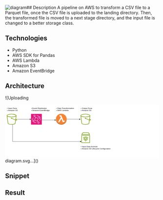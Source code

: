 ![diagram](https://github.com/Lu15700/event-driven-pipeline_in_aws/assets/102251361/b02299dc-83a2-4f24-adbc-2350b38a4ab7)## Description
A pipeline on AWS to transform a CSV file to a Parquet file, once the CSV file is uploaded to the landing directory. Then, the transformed file is moved to a next stage directory, and the input file is changed to a better storage class.

## Technologies
- Python
- AWS SDK for Pandas
- AWS Lambda
- Amazon S3
- Amazon EventBridge

## Architecture
![Uploading<?xml version="1.0" encoding="UTF-8"?>
<!DOCTYPE svg PUBLIC "-//W3C//DTD SVG 1.1//EN" "http://www.w3.org/Graphics/SVG/1.1/DTD/svg11.dtd">
<svg xmlns="http://www.w3.org/2000/svg" xmlns:xlink="http://www.w3.org/1999/xlink" version="1.1" width="1000px" height="350px" viewBox="-0.5 -0.5 1000 350" style="background-color: rgb(255, 255, 255);"><defs/><g><rect x="10" y="10" width="80" height="40" fill="none" stroke="none" pointer-events="all"/><g transform="translate(-0.5 -0.5)"><switch><foreignObject pointer-events="none" width="100%" height="100%" requiredFeatures="http://www.w3.org/TR/SVG11/feature#Extensibility" style="overflow: visible; text-align: left;"><div xmlns="http://www.w3.org/1999/xhtml" style="display: flex; align-items: unsafe center; justify-content: unsafe flex-start; width: 78px; height: 1px; padding-top: 30px; margin-left: 12px;"><div data-drawio-colors="color: rgb(0, 0, 0); " style="box-sizing: border-box; font-size: 0px; text-align: left;"><div style="display: inline-block; font-size: 12px; font-family: Helvetica; color: rgb(0, 0, 0); line-height: 1.2; pointer-events: all; white-space: normal; overflow-wrap: normal;">• Input Zone<br />• Amazon S3</div></div></div></foreignObject><text x="12" y="34" fill="rgb(0, 0, 0)" font-family="Helvetica" font-size="12px">• Input Zone...</text></switch></g><rect x="168" y="10" width="123" height="40" fill="none" stroke="none" pointer-events="all"/><g transform="translate(-0.5 -0.5)"><switch><foreignObject pointer-events="none" width="100%" height="100%" requiredFeatures="http://www.w3.org/TR/SVG11/feature#Extensibility" style="overflow: visible; text-align: left;"><div xmlns="http://www.w3.org/1999/xhtml" style="display: flex; align-items: unsafe center; justify-content: unsafe center; width: 121px; height: 1px; padding-top: 30px; margin-left: 169px;"><div data-drawio-colors="color: rgb(0, 0, 0); " style="box-sizing: border-box; font-size: 0px; text-align: center;"><div style="display: inline-block; font-size: 12px; font-family: Helvetica; color: rgb(0, 0, 0); line-height: 1.2; pointer-events: all; white-space: normal; overflow-wrap: normal;"><div style="text-align: left;"><span style="background-color: initial;">• Event Distribution</span></div><div style="text-align: left;"><span style="background-color: initial;">• Amazon EventBridge</span></div></div></div></div></foreignObject><text x="230" y="34" fill="rgb(0, 0, 0)" font-family="Helvetica" font-size="12px" text-anchor="middle">• Event Distribution...</text></switch></g><rect x="490" y="10" width="90" height="40" fill="none" stroke="none" pointer-events="all"/><g transform="translate(-0.5 -0.5)"><switch><foreignObject pointer-events="none" width="100%" height="100%" requiredFeatures="http://www.w3.org/TR/SVG11/feature#Extensibility" style="overflow: visible; text-align: left;"><div xmlns="http://www.w3.org/1999/xhtml" style="display: flex; align-items: unsafe center; justify-content: unsafe flex-start; width: 88px; height: 1px; padding-top: 30px; margin-left: 492px;"><div data-drawio-colors="color: rgb(0, 0, 0); " style="box-sizing: border-box; font-size: 0px; text-align: left;"><div style="display: inline-block; font-size: 12px; font-family: Helvetica; color: rgb(0, 0, 0); line-height: 1.2; pointer-events: all; white-space: normal; overflow-wrap: normal;">• Output Zone<br />• Amazon S3</div></div></div></foreignObject><text x="492" y="34" fill="rgb(0, 0, 0)" font-family="Helvetica" font-size="12px">• Output Zone...</text></switch></g><rect x="490" y="260" width="200" height="40" fill="none" stroke="none" pointer-events="all"/><g transform="translate(-0.5 -0.5)"><switch><foreignObject pointer-events="none" width="100%" height="100%" requiredFeatures="http://www.w3.org/TR/SVG11/feature#Extensibility" style="overflow: visible; text-align: left;"><div xmlns="http://www.w3.org/1999/xhtml" style="display: flex; align-items: unsafe center; justify-content: unsafe flex-start; width: 198px; height: 1px; padding-top: 280px; margin-left: 492px;"><div data-drawio-colors="color: rgb(0, 0, 0); " style="box-sizing: border-box; font-size: 0px; text-align: left;"><div style="display: inline-block; font-size: 12px; font-family: Helvetica; color: rgb(0, 0, 0); line-height: 1.2; pointer-events: all; white-space: normal; overflow-wrap: normal;">• Input Data Archival<br />• Amazon S3 Lifecycle Configuration</div></div></div></foreignObject><text x="492" y="284" fill="rgb(0, 0, 0)" font-family="Helvetica" font-size="12px">• Input Data Archival...</text></switch></g><path d="M 364.96 130 C 344.97 130 330 113.96 330 96.45 L 330 92.48 C 330 75.43 344.31 59 365.22 59 C 384.22 59 400 74.3 400 92.69 L 399.98 96.17 C 399.98 113.51 385.42 130 364.96 130 Z" fill="#f58534" stroke="none" pointer-events="all"/><path d="M 330 92.48 C 330 112.27 345.81 127.18 364.78 127.18 C 383.93 127.18 400 112.43 400 92.69 L 399.98 96.17 C 399.98 113.52 385.42 130 364.96 130 C 344.87 130 330 113.9 330 96.45 Z" fill-opacity="0.3" fill="#000000" stroke="none" pointer-events="all"/><rect x="330" y="59" width="0" height="0" fill="none" stroke="rgb(0, 0, 0)" pointer-events="all"/><path d="M 343.79 113.82 L 361.89 82.42 L 359.73 76.9 L 353.48 76.9 L 353.48 69.47 L 364.98 69.47 L 378.98 105.17 L 385.05 102.9 L 387.76 109.85 L 374.58 114.75 L 365.44 91.43 L 352.54 113.82 Z" fill="#ffffff" stroke="none" pointer-events="all"/><rect x="495.71" y="180" width="55.64" height="70" fill="none" stroke="none" pointer-events="all"/><path d="M 549.68 198.32 L 497.47 198.32 C 496.61 198.32 495.91 199.02 495.91 199.89 L 495.91 247.98 C 495.91 248.84 496.61 249.54 497.47 249.54 L 549.68 249.54 C 550.55 249.54 551.25 248.84 551.25 247.98 L 551.25 199.89 C 551.25 199.02 550.55 198.32 549.68 198.32 Z M 499.04 246.41 L 499.04 201.45 L 548.12 201.45 L 548.12 246.41 Z M 497.38 195.96 L 549.68 195.96 C 550.28 195.96 550.82 195.62 551.08 195.09 C 551.35 194.56 551.29 193.92 550.93 193.45 L 541.64 181.09 C 541.34 180.69 540.88 180.46 540.38 180.46 L 506.68 180.46 C 506.18 180.46 505.72 180.69 505.43 181.09 L 496.13 193.45 C 495.77 193.92 495.71 194.56 495.98 195.09 C 496.24 195.62 496.78 195.96 497.38 195.96 Z M 507.46 183.59 L 539.6 183.59 L 546.55 192.83 L 500.51 192.83 Z M 516.32 213.95 L 514.13 211.71 C 516.65 209.24 519.99 207.88 523.53 207.88 C 527.07 207.88 530.4 209.24 532.93 211.71 L 530.74 213.95 C 528.8 212.06 526.24 211.02 523.53 211.02 C 520.82 211.02 518.26 212.06 516.32 213.95 Z M 520.95 231.34 L 520.17 234.38 C 514.22 232.85 510.07 227.49 510.07 221.35 C 510.07 220.01 510.26 218.7 510.65 217.45 L 513.64 218.37 C 513.35 219.32 513.2 220.32 513.2 221.35 C 513.2 226.06 516.39 230.17 520.95 231.34 Z M 536.41 217.45 C 536.8 218.7 536.99 220.01 536.99 221.35 C 536.99 227.49 532.84 232.85 526.89 234.38 L 526.11 231.34 C 530.67 230.17 533.86 226.06 533.86 221.35 C 533.86 220.33 533.71 219.33 533.42 218.37 Z M 516.02 221.35 C 516.02 224.97 518.59 228 522.01 228.71 L 522.01 239.73 L 525.14 239.73 L 525.14 228.68 C 528.51 227.93 531.04 224.93 531.04 221.35 C 531.04 220.45 530.86 219.6 530.57 218.8 L 540.8 212.89 L 539.23 210.18 L 528.92 216.14 C 527.55 214.72 525.65 213.83 523.53 213.83 C 521.41 213.83 519.51 214.72 518.14 216.14 L 507.83 210.18 L 506.26 212.89 L 516.49 218.8 C 516.2 219.6 516.02 220.45 516.02 221.35 Z M 523.53 216.97 C 525.95 216.97 527.91 218.93 527.91 221.35 C 527.91 223.76 525.95 225.73 523.53 225.73 C 521.11 225.73 519.15 223.76 519.15 221.35 C 519.15 218.93 521.11 216.97 523.53 216.97 Z" fill="#7aa116" stroke="none" pointer-events="all"/><path d="M 48 130 L 48 240 L 489.34 240" fill="none" stroke="rgb(0, 0, 0)" stroke-miterlimit="10" pointer-events="stroke"/><path d="M 494.59 240 L 487.59 243.5 L 489.34 240 L 487.59 236.5 Z" fill="rgb(0, 0, 0)" stroke="rgb(0, 0, 0)" stroke-miterlimit="10" pointer-events="all"/><rect x="10" y="60" width="67.31" height="70" fill="none" stroke="none" pointer-events="all"/><path d="M 69.6 98.39 L 69.95 95.74 C 72.79 97.47 73.66 98.46 73.92 98.89 C 73.16 99.11 71.65 98.91 69.6 98.39 Z M 41.47 88.78 C 41.47 88.69 41.54 88.62 41.62 88.62 C 41.65 88.62 41.66 88.64 41.68 88.65 L 41.57 88.88 C 41.52 88.87 41.47 88.84 41.47 88.78 Z M 63.26 121.64 C 63.25 121.72 63.24 121.79 63.24 121.86 C 63.24 122.1 62.64 123.04 59.96 124.09 C 58.77 124.57 57.36 124.99 55.77 125.35 C 51.68 126.3 46.65 126.82 41.62 126.82 C 28.17 126.82 20 123.37 20 121.86 C 20 121.79 19.99 121.72 19.99 121.64 L 13.89 76.34 C 14.28 76.57 14.7 76.79 15.14 77 C 15.27 77.06 15.4 77.12 15.53 77.18 C 15.91 77.36 16.31 77.53 16.72 77.69 C 16.9 77.76 17.08 77.83 17.26 77.9 C 17.7 78.06 18.15 78.22 18.62 78.38 C 18.76 78.42 18.89 78.47 19.03 78.51 C 19.64 78.7 20.26 78.88 20.9 79.05 C 21.08 79.1 21.27 79.15 21.45 79.19 C 21.95 79.32 22.45 79.44 22.97 79.55 C 23.19 79.6 23.42 79.65 23.64 79.7 C 24.22 79.82 24.81 79.94 25.42 80.05 C 25.55 80.07 25.67 80.1 25.8 80.12 C 26.53 80.25 27.28 80.37 28.03 80.48 C 28.25 80.51 28.46 80.53 28.68 80.56 C 29.25 80.64 29.83 80.72 30.41 80.78 C 30.65 80.81 30.89 80.84 31.13 80.87 C 31.84 80.94 32.55 81.01 33.27 81.07 C 33.35 81.08 33.44 81.09 33.53 81.09 C 34.33 81.16 35.13 81.21 35.94 81.26 C 36.17 81.27 36.4 81.28 36.63 81.29 C 37.24 81.32 37.85 81.35 38.46 81.37 C 38.7 81.37 38.94 81.38 39.18 81.39 C 39.99 81.41 40.81 81.42 41.62 81.42 C 42.43 81.42 43.24 81.41 44.06 81.39 C 44.3 81.38 44.54 81.37 44.78 81.37 C 45.39 81.35 46 81.32 46.6 81.29 C 46.84 81.28 47.07 81.27 47.3 81.26 C 48.11 81.21 48.91 81.16 49.71 81.09 C 49.8 81.09 49.89 81.08 49.98 81.07 C 50.69 81.01 51.4 80.94 52.1 80.87 C 52.35 80.84 52.59 80.81 52.83 80.78 C 53.41 80.72 53.99 80.64 54.56 80.56 C 54.78 80.54 55 80.51 55.21 80.48 C 55.96 80.37 56.71 80.25 57.44 80.12 C 57.57 80.1 57.7 80.07 57.83 80.05 C 58.43 79.94 59.02 79.82 59.6 79.7 C 59.83 79.65 60.05 79.6 60.27 79.55 C 60.79 79.44 61.29 79.32 61.79 79.19 C 61.97 79.14 62.16 79.1 62.34 79.05 C 62.98 78.88 63.61 78.7 64.21 78.51 C 64.35 78.47 64.48 78.42 64.61 78.38 C 65.08 78.22 65.54 78.06 65.98 77.9 C 66.16 77.83 66.34 77.76 66.52 77.69 C 66.93 77.53 67.33 77.35 67.72 77.18 C 67.84 77.12 67.98 77.06 68.1 77 C 68.54 76.79 68.96 76.57 69.36 76.34 L 66.51 97.48 C 60.73 95.63 52.62 92.26 44.93 88.61 C 44.85 86.85 43.4 85.45 41.62 85.45 C 39.79 85.45 38.29 86.94 38.29 88.78 C 38.29 90.61 39.79 92.1 41.62 92.1 C 42.34 92.1 43.01 91.87 43.55 91.48 C 50.44 94.78 59.22 98.68 66.08 100.66 Z M 41.62 63.18 C 58.17 63.18 69.84 68.31 70.05 71.16 L 70.01 71.49 C 69.98 71.58 69.92 71.68 69.87 71.79 C 69.83 71.87 69.79 71.95 69.74 72.03 C 69.67 72.13 69.56 72.23 69.47 72.33 C 69.39 72.42 69.32 72.51 69.23 72.59 C 69.12 72.69 68.98 72.79 68.85 72.89 C 68.73 72.98 68.63 73.07 68.49 73.17 C 68.34 73.26 68.17 73.36 68.01 73.46 C 67.85 73.55 67.71 73.65 67.53 73.74 C 67.36 73.84 67.15 73.93 66.96 74.02 C 66.76 74.12 66.58 74.22 66.36 74.31 C 66.16 74.4 65.92 74.5 65.7 74.59 C 65.47 74.68 65.24 74.78 64.99 74.87 C 64.75 74.96 64.49 75.05 64.24 75.13 C 63.97 75.23 63.71 75.32 63.42 75.42 C 63.15 75.5 62.85 75.58 62.57 75.66 C 62.27 75.75 61.98 75.84 61.66 75.93 C 61.35 76.01 61.03 76.09 60.71 76.17 C 60.38 76.25 60.06 76.33 59.72 76.41 C 59.37 76.49 59 76.56 58.65 76.64 C 58.3 76.71 57.96 76.78 57.6 76.85 C 57.22 76.93 56.81 76.99 56.41 77.06 C 56.05 77.12 55.69 77.19 55.31 77.25 C 54.9 77.31 54.46 77.37 54.03 77.43 C 53.64 77.48 53.27 77.54 52.87 77.59 C 52.4 77.64 51.91 77.69 51.43 77.74 C 51.04 77.78 50.67 77.83 50.27 77.86 C 49.73 77.91 49.18 77.95 48.63 77.99 C 48.26 78.01 47.9 78.05 47.52 78.07 C 46.92 78.1 46.29 78.13 45.66 78.15 C 45.32 78.17 44.99 78.19 44.63 78.2 C 43.65 78.23 42.65 78.24 41.62 78.24 C 40.59 78.24 39.59 78.23 38.6 78.2 C 38.25 78.19 37.91 78.17 37.56 78.15 C 36.94 78.13 36.32 78.1 35.72 78.07 C 35.32 78.04 34.94 78.01 34.55 77.98 C 34.02 77.94 33.48 77.91 32.97 77.86 C 32.57 77.83 32.2 77.78 31.81 77.74 C 31.33 77.69 30.84 77.64 30.37 77.59 C 29.97 77.54 29.6 77.48 29.21 77.43 C 28.78 77.37 28.34 77.31 27.93 77.25 C 27.53 77.19 27.16 77.12 26.78 77.05 C 26.4 76.98 26.01 76.92 25.64 76.85 C 25.27 76.78 24.93 76.71 24.58 76.63 C 24.22 76.56 23.86 76.49 23.52 76.41 C 23.18 76.33 22.86 76.25 22.53 76.17 C 22.22 76.09 21.89 76.01 21.58 75.93 C 21.26 75.84 20.97 75.75 20.66 75.66 C 20.38 75.58 20.09 75.5 19.82 75.42 C 19.53 75.32 19.27 75.23 18.99 75.13 C 18.74 75.04 18.49 74.96 18.25 74.87 C 18 74.78 17.77 74.68 17.54 74.58 C 17.32 74.49 17.08 74.4 16.88 74.31 C 16.67 74.22 16.48 74.12 16.28 74.02 C 16.09 73.93 15.88 73.84 15.71 73.74 C 15.53 73.65 15.39 73.55 15.23 73.46 C 15.07 73.36 14.9 73.26 14.75 73.17 C 14.61 73.07 14.51 72.98 14.39 72.89 C 14.26 72.79 14.12 72.69 14.02 72.59 C 13.92 72.5 13.85 72.41 13.77 72.33 C 13.68 72.23 13.58 72.13 13.51 72.03 C 13.45 71.95 13.42 71.86 13.37 71.78 C 13.32 71.68 13.26 71.58 13.23 71.49 L 13.19 71.15 C 13.41 68.3 25.07 63.18 41.62 63.18 Z M 77.14 98.54 C 76.81 96.71 74.7 94.78 70.41 92.33 L 73.14 72.07 L 73.14 72.06 L 73.14 72.06 L 73.22 71.44 C 73.23 71.37 73.23 71.3 73.23 71.23 C 73.23 64.61 56.57 60 41.62 60 C 26.67 60 10.01 64.61 10.01 71.23 C 10.01 71.3 10.01 71.37 10.02 71.44 L 10.1 72.06 L 10.1 72.07 L 16.82 121.98 C 17.03 127.82 32.1 130 41.62 130 C 46.89 130 52.17 129.45 56.49 128.45 C 58.23 128.05 59.79 127.58 61.13 127.05 C 64.57 125.69 66.35 123.98 66.42 121.98 L 69.18 101.44 C 70.7 101.76 72.07 101.95 73.21 101.95 C 74.75 101.95 75.9 101.63 76.53 100.88 C 77.08 100.22 77.3 99.39 77.14 98.54 Z" fill="#7aa116" stroke="none" pointer-events="all"/><rect x="490" y="60" width="67.31" height="70" fill="none" stroke="none" pointer-events="all"/><path d="M 549.6 98.39 L 549.95 95.74 C 552.79 97.47 553.66 98.46 553.92 98.89 C 553.16 99.11 551.65 98.91 549.6 98.39 Z M 521.47 88.78 C 521.47 88.69 521.54 88.62 521.62 88.62 C 521.65 88.62 521.66 88.64 521.68 88.65 L 521.57 88.88 C 521.52 88.87 521.47 88.84 521.47 88.78 Z M 543.26 121.64 C 543.25 121.72 543.24 121.79 543.24 121.86 C 543.24 122.1 542.64 123.04 539.96 124.09 C 538.77 124.57 537.36 124.99 535.77 125.35 C 531.68 126.3 526.65 126.82 521.62 126.82 C 508.17 126.82 500 123.37 500 121.86 C 500 121.79 499.99 121.72 499.99 121.64 L 493.89 76.34 C 494.28 76.57 494.7 76.79 495.14 77 C 495.27 77.06 495.4 77.12 495.53 77.18 C 495.91 77.36 496.31 77.53 496.72 77.69 C 496.9 77.76 497.08 77.83 497.26 77.9 C 497.7 78.06 498.15 78.22 498.62 78.38 C 498.76 78.42 498.89 78.47 499.03 78.51 C 499.64 78.7 500.26 78.88 500.9 79.05 C 501.08 79.1 501.27 79.15 501.45 79.19 C 501.95 79.32 502.45 79.44 502.97 79.55 C 503.19 79.6 503.42 79.65 503.64 79.7 C 504.22 79.82 504.81 79.94 505.42 80.05 C 505.55 80.07 505.67 80.1 505.8 80.12 C 506.53 80.25 507.28 80.37 508.03 80.48 C 508.25 80.51 508.46 80.53 508.68 80.56 C 509.25 80.64 509.83 80.72 510.41 80.78 C 510.65 80.81 510.89 80.84 511.13 80.87 C 511.84 80.94 512.55 81.01 513.27 81.07 C 513.35 81.08 513.44 81.09 513.53 81.09 C 514.33 81.16 515.13 81.21 515.94 81.26 C 516.17 81.27 516.4 81.28 516.63 81.29 C 517.24 81.32 517.85 81.35 518.46 81.37 C 518.7 81.37 518.94 81.38 519.18 81.39 C 519.99 81.41 520.81 81.42 521.62 81.42 C 522.43 81.42 523.24 81.41 524.06 81.39 C 524.3 81.38 524.54 81.37 524.78 81.37 C 525.39 81.35 526 81.32 526.6 81.29 C 526.84 81.28 527.07 81.27 527.3 81.26 C 528.11 81.21 528.91 81.16 529.71 81.09 C 529.8 81.09 529.89 81.08 529.98 81.07 C 530.69 81.01 531.4 80.94 532.1 80.87 C 532.35 80.84 532.59 80.81 532.83 80.78 C 533.41 80.72 533.99 80.64 534.56 80.56 C 534.78 80.54 535 80.51 535.21 80.48 C 535.96 80.37 536.71 80.25 537.44 80.12 C 537.57 80.1 537.7 80.07 537.83 80.05 C 538.43 79.94 539.02 79.82 539.6 79.7 C 539.83 79.65 540.05 79.6 540.27 79.55 C 540.79 79.44 541.29 79.32 541.79 79.19 C 541.97 79.14 542.16 79.1 542.34 79.05 C 542.98 78.88 543.61 78.7 544.21 78.51 C 544.35 78.47 544.48 78.42 544.61 78.38 C 545.08 78.22 545.54 78.06 545.98 77.9 C 546.16 77.83 546.34 77.76 546.52 77.69 C 546.93 77.53 547.33 77.35 547.72 77.18 C 547.84 77.12 547.98 77.06 548.1 77 C 548.54 76.79 548.96 76.57 549.36 76.34 L 546.51 97.48 C 540.73 95.63 532.62 92.26 524.93 88.61 C 524.85 86.85 523.4 85.45 521.62 85.45 C 519.79 85.45 518.29 86.94 518.29 88.78 C 518.29 90.61 519.79 92.1 521.62 92.1 C 522.34 92.1 523.01 91.87 523.55 91.48 C 530.44 94.78 539.22 98.68 546.08 100.66 Z M 521.62 63.18 C 538.17 63.18 549.84 68.31 550.05 71.16 L 550.01 71.49 C 549.98 71.58 549.92 71.68 549.87 71.79 C 549.83 71.87 549.79 71.95 549.74 72.03 C 549.67 72.13 549.56 72.23 549.47 72.33 C 549.39 72.42 549.32 72.51 549.23 72.59 C 549.12 72.69 548.98 72.79 548.85 72.89 C 548.73 72.98 548.63 73.07 548.49 73.17 C 548.34 73.26 548.17 73.36 548.01 73.46 C 547.85 73.55 547.71 73.65 547.53 73.74 C 547.36 73.84 547.15 73.93 546.96 74.02 C 546.76 74.12 546.58 74.22 546.36 74.31 C 546.16 74.4 545.92 74.5 545.7 74.59 C 545.47 74.68 545.24 74.78 544.99 74.87 C 544.75 74.96 544.49 75.05 544.24 75.13 C 543.97 75.23 543.71 75.32 543.42 75.42 C 543.15 75.5 542.85 75.58 542.57 75.66 C 542.27 75.75 541.98 75.84 541.66 75.93 C 541.35 76.01 541.03 76.09 540.71 76.17 C 540.38 76.25 540.06 76.33 539.72 76.41 C 539.37 76.49 539 76.56 538.65 76.64 C 538.3 76.71 537.96 76.78 537.6 76.85 C 537.22 76.93 536.81 76.99 536.41 77.06 C 536.05 77.12 535.69 77.19 535.31 77.25 C 534.9 77.31 534.46 77.37 534.03 77.43 C 533.64 77.48 533.27 77.54 532.87 77.59 C 532.4 77.64 531.91 77.69 531.43 77.74 C 531.04 77.78 530.67 77.83 530.27 77.86 C 529.73 77.91 529.18 77.95 528.63 77.99 C 528.26 78.01 527.9 78.05 527.52 78.07 C 526.92 78.1 526.29 78.13 525.66 78.15 C 525.32 78.17 524.99 78.19 524.63 78.2 C 523.65 78.23 522.65 78.24 521.62 78.24 C 520.59 78.24 519.59 78.23 518.6 78.2 C 518.25 78.19 517.91 78.17 517.56 78.15 C 516.94 78.13 516.32 78.1 515.72 78.07 C 515.32 78.04 514.94 78.01 514.55 77.98 C 514.02 77.94 513.48 77.91 512.97 77.86 C 512.57 77.83 512.2 77.78 511.81 77.74 C 511.33 77.69 510.84 77.64 510.37 77.59 C 509.97 77.54 509.6 77.48 509.21 77.43 C 508.78 77.37 508.34 77.31 507.93 77.25 C 507.53 77.19 507.16 77.12 506.78 77.05 C 506.4 76.98 506.01 76.92 505.64 76.85 C 505.27 76.78 504.93 76.71 504.58 76.63 C 504.22 76.56 503.86 76.49 503.52 76.41 C 503.18 76.33 502.86 76.25 502.53 76.17 C 502.22 76.09 501.89 76.01 501.58 75.93 C 501.26 75.84 500.97 75.75 500.66 75.66 C 500.38 75.58 500.09 75.5 499.82 75.42 C 499.53 75.32 499.27 75.23 498.99 75.13 C 498.74 75.04 498.49 74.96 498.25 74.87 C 498 74.78 497.77 74.68 497.54 74.58 C 497.32 74.49 497.08 74.4 496.88 74.31 C 496.67 74.22 496.48 74.12 496.28 74.02 C 496.09 73.93 495.88 73.84 495.71 73.74 C 495.53 73.65 495.39 73.55 495.23 73.46 C 495.07 73.36 494.9 73.26 494.75 73.17 C 494.61 73.07 494.51 72.98 494.39 72.89 C 494.26 72.79 494.12 72.69 494.02 72.59 C 493.92 72.5 493.85 72.41 493.77 72.33 C 493.68 72.23 493.58 72.13 493.51 72.03 C 493.45 71.95 493.42 71.86 493.37 71.78 C 493.32 71.68 493.26 71.58 493.23 71.49 L 493.19 71.15 C 493.41 68.3 505.07 63.18 521.62 63.18 Z M 557.14 98.54 C 556.81 96.71 554.7 94.78 550.41 92.33 L 553.14 72.07 L 553.14 72.06 L 553.14 72.06 L 553.22 71.44 C 553.23 71.37 553.23 71.3 553.23 71.23 C 553.23 64.61 536.57 60 521.62 60 C 506.67 60 490.01 64.61 490.01 71.23 C 490.01 71.3 490.01 71.37 490.02 71.44 L 490.1 72.06 L 490.1 72.07 L 496.82 121.98 C 497.03 127.82 512.1 130 521.62 130 C 526.89 130 532.17 129.45 536.49 128.45 C 538.23 128.05 539.79 127.58 541.13 127.05 C 544.57 125.69 546.35 123.98 546.42 121.98 L 549.18 101.44 C 550.7 101.76 552.07 101.95 553.21 101.95 C 554.75 101.95 555.9 101.63 556.53 100.88 C 557.08 100.22 557.3 99.39 557.14 98.54 Z" fill="#7aa116" stroke="none" pointer-events="all"/><path d="M 400 94.5 L 445 94.5 L 483.64 94.93" fill="none" stroke="rgb(0, 0, 0)" stroke-miterlimit="10" pointer-events="stroke"/><path d="M 488.89 94.99 L 481.85 98.41 L 483.64 94.93 L 481.93 91.41 Z" fill="rgb(0, 0, 0)" stroke="rgb(0, 0, 0)" stroke-miterlimit="10" pointer-events="all"/><path d="M 238 100 L 300 100 L 323.63 100" fill="none" stroke="rgb(0, 0, 0)" stroke-miterlimit="10" pointer-events="stroke"/><path d="M 328.88 100 L 321.88 103.5 L 323.63 100 L 321.88 96.5 Z" fill="rgb(0, 0, 0)" stroke="rgb(0, 0, 0)" stroke-miterlimit="10" pointer-events="all"/><path d="M 168 60 L 238 60 L 238 130 L 168 130 Z" fill="#e7157b" stroke="none" pointer-events="all"/><path d="M 216.66 121 C 214.51 121 212.77 119.25 212.77 117.09 C 212.77 114.94 214.51 113.18 216.66 113.18 C 218.8 113.18 220.54 114.94 220.54 117.09 C 220.54 119.25 218.8 121 216.66 121 Z M 208.13 104 L 197.8 104 L 192.63 95 L 197.8 86 L 208.13 86 L 213.3 95 Z M 190.62 76.82 C 188.48 76.82 186.73 75.06 186.73 72.91 C 186.73 70.75 188.48 69 190.62 69 C 192.77 69 194.51 70.75 194.51 72.91 C 194.51 75.06 192.77 76.82 190.62 76.82 Z M 216.66 111.18 C 215.92 111.18 215.21 111.33 214.56 111.58 L 210.34 104.41 L 210.12 104.54 L 215.31 95.5 C 215.49 95.19 215.49 94.81 215.31 94.5 L 209.57 84.5 C 209.39 84.19 209.06 84 208.71 84 L 198.26 84 L 198.3 83.98 L 194.43 77.4 C 195.69 76.32 196.5 74.71 196.5 72.91 C 196.5 69.65 193.86 67 190.62 67 C 187.38 67 184.75 69.65 184.75 72.91 C 184.75 76.17 187.38 78.82 190.62 78.82 C 191.36 78.82 192.06 78.67 192.72 78.42 L 196.33 84.56 L 190.62 94.5 C 190.44 94.81 190.44 95.19 190.62 95.5 L 196.36 105.5 C 196.54 105.81 196.87 106 197.22 106 L 208.71 106 C 208.79 106 208.87 105.99 208.95 105.97 L 212.85 112.6 C 211.59 113.68 210.78 115.29 210.78 117.09 C 210.78 120.35 213.42 123 216.66 123 C 219.9 123 222.53 120.35 222.53 117.09 C 222.53 113.83 219.9 111.18 216.66 111.18 Z M 222.58 87.1 C 220.44 87.1 218.7 85.35 218.7 83.19 C 218.7 81.04 220.44 79.29 222.58 79.29 C 224.73 79.29 226.47 81.04 226.47 83.19 C 226.47 85.35 224.73 87.1 222.58 87.1 Z M 229.87 94.5 L 226.09 87.92 C 227.53 86.85 228.46 85.13 228.46 83.19 C 228.46 79.94 225.83 77.29 222.58 77.29 C 221.76 77.29 220.97 77.46 220.26 77.77 L 217.18 72.41 C 217.01 72.1 216.68 71.91 216.32 71.91 L 203.99 71.91 L 203.99 73.91 L 215.75 73.91 L 218.6 78.87 C 217.44 79.95 216.71 81.49 216.71 83.19 C 216.71 86.45 219.34 89.1 222.58 89.1 C 223.19 89.1 223.77 89.01 224.32 88.84 L 227.86 95 L 222.89 103.65 L 224.61 104.65 L 229.87 95.5 C 230.04 95.19 230.04 94.81 229.87 94.5 Z M 184.23 110.25 C 182.09 110.25 180.34 108.49 180.34 106.34 C 180.34 104.18 182.09 102.43 184.23 102.43 C 186.37 102.43 188.12 104.18 188.12 106.34 C 188.12 108.49 186.37 110.25 184.23 110.25 Z M 187.48 111.26 C 189.06 110.2 190.1 108.39 190.1 106.34 C 190.1 103.08 187.47 100.43 184.23 100.43 C 183.29 100.43 182.41 100.66 181.62 101.05 L 178.14 95 L 183.9 84.97 L 182.18 83.97 L 176.13 94.5 C 175.96 94.81 175.96 95.19 176.13 95.5 L 180 102.24 C 178.98 103.3 178.35 104.75 178.35 106.34 C 178.35 109.6 180.99 112.25 184.23 112.25 C 184.72 112.25 185.19 112.18 185.64 112.07 L 188.82 117.59 C 188.99 117.9 189.32 118.09 189.68 118.09 L 202.01 118.09 L 202.01 116.09 L 190.25 116.09 Z" fill="#ffffff" stroke="none" pointer-events="all"/><path d="M 77.3 95 L 161.63 95" fill="none" stroke="rgb(0, 0, 0)" stroke-miterlimit="10" pointer-events="stroke"/><path d="M 166.88 95 L 159.88 98.5 L 161.63 95 L 159.88 91.5 Z" fill="rgb(0, 0, 0)" stroke="rgb(0, 0, 0)" stroke-miterlimit="10" pointer-events="all"/><rect x="330" y="10" width="122" height="40" fill="none" stroke="none" pointer-events="all"/><g transform="translate(-0.5 -0.5)"><switch><foreignObject pointer-events="none" width="100%" height="100%" requiredFeatures="http://www.w3.org/TR/SVG11/feature#Extensibility" style="overflow: visible; text-align: left;"><div xmlns="http://www.w3.org/1999/xhtml" style="display: flex; align-items: unsafe center; justify-content: unsafe flex-start; width: 120px; height: 1px; padding-top: 30px; margin-left: 332px;"><div data-drawio-colors="color: rgb(0, 0, 0); " style="box-sizing: border-box; font-size: 0px; text-align: left;"><div style="display: inline-block; font-size: 12px; font-family: Helvetica; color: rgb(0, 0, 0); line-height: 1.2; pointer-events: all; white-space: normal; overflow-wrap: normal;">• Data Transformation<br />• AWS Lambda</div></div></div></foreignObject><text x="332" y="34" fill="rgb(0, 0, 0)" font-family="Helvetica" font-size="12px">• Data Transformation...</text></switch></g></g><switch><g requiredFeatures="http://www.w3.org/TR/SVG11/feature#Extensibility"/><a transform="translate(0,-5)" xlink:href="https://www.drawio.com/doc/faq/svg-export-text-problems" target="_blank"><text text-anchor="middle" font-size="10px" x="50%" y="100%">Text is not SVG - cannot display</text></a></switch></svg> diagram.svg…]()


## Snippet

## Result
